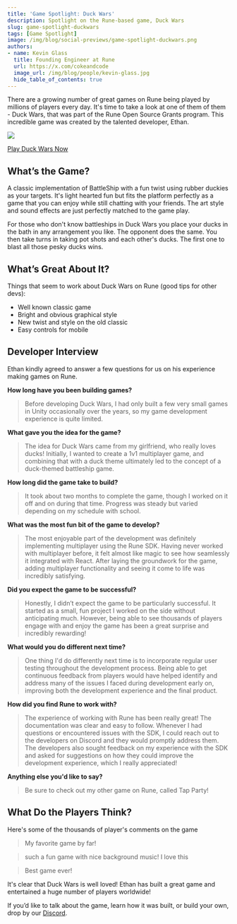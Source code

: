 ```yaml
---
title: 'Game Spotlight: Duck Wars'
description: Spotlight on the Rune-based game, Duck Wars
slug: game-spotlight-duckwars
tags: [Game Spotlight]
image: /img/blog/social-previews/game-spotlight-duckwars.png
authors:
- name: Kevin Glass 
  title: Founding Engineer at Rune  
  url: https://x.com/cokeandcode
  image_url: /img/blog/people/kevin-glass.jpg
  hide_table_of_contents: true
---
```


<head>
  <title>Game Spotlight: Duck Wars</title>
  <meta property="og:title" content="Game Spotlight: Duck Wars"/>
</head>

There are a growing number of great games on Rune being played by millions of players every day. It's time to take a look at one of them of them - Duck Wars, that was part of the Rune Open Source Grants program. This incredible game was created by the talented developer, Ethan.

![](/img/blog/callouts/duckwars.png)

[Play Duck Wars Now](https://join.rune.ai/game/JIjbWlCN-AgE)

## What’s the Game?

A classic implementation of BattleShip with a fun twist using rubber duckies as your targets. It's light hearted fun but fits the platform perfectly as a game that you can enjoy while still chatting with your friends. The art style and sound effects are just perfectly matched to the game play.

For those who don't know battleships in Duck Wars you place your ducks in the bath in any arrangement you like. The opponent does the same. You then take turns in taking pot shots and each other's ducks. The first one to blast all those pesky ducks wins.

## What’s Great About It?

Things that seem to work about Duck Wars on Rune (good tips for other devs):

* Well known classic game
* Bright and obvious graphical style
* New twist and style on the old classic
* Easy controls for mobile

## Developer Interview 

Ethan kindly agreed to answer a few questions for us on his experience making games on Rune.

**How long have you been building games?**

> Before developing Duck Wars, I had only built a few very small games in Unity occasionally over the years, so my game development experience is quite limited.

**What gave you the idea for the game?**

>  The idea for Duck Wars came from my girlfriend, who really loves ducks! Initially, I wanted to create a 1v1 multiplayer game, and combining that with a duck theme ultimately led to the concept of a duck-themed battleship game.

**How long did the game take to build?**

> It took about two months to complete the game, though I worked on it off and on during that time. Progress was steady but varied depending on my schedule with school.

**What was the most fun bit of the game to develop?**

> The most enjoyable part of the development was definitely implementing multiplayer using the Rune SDK. Having never worked with multiplayer before, it felt almost like magic to see how seamlessly it integrated with React. After laying the groundwork for the game, adding multiplayer functionality and seeing it come to life was incredibly satisfying.

**Did you expect the game to be successful?**

> Honestly, I didn’t expect the game to be particularly successful. It started as a small, fun project I worked on the side without anticipating much. However, being able to see thousands of players engage with and enjoy the game has been a great surprise and incredibly rewarding! 

**What would you do different next time?**

> One thing I'd do differently next time is to incorporate regular user testing throughout the development process. Being able to get continuous feedback from players would have helped identify and address many of the issues I faced during development early on, improving both the development experience and the final product.

**How did you find Rune to work with?**

> The experience of working with Rune has been really great! The documentation was clear and easy to follow. Whenever I had questions or encountered issues with the SDK, I could reach out to the developers on Discord and they would promptly address them. The developers also sought feedback on my experience with the SDK and asked for suggestions on how they could improve the development experience, which I really appreciated!

**Anything else you'd like to say?**

> Be sure to check out my other game on Rune, called Tap Party!

## What Do the Players Think?

Here's some of the thousands of player's comments on the game

> My favorite game by far!

> such a fun game with nice background music! I love this

> Best game ever!

It's clear that Duck Wars is well loved! Ethan has built a great game and entertained a huge number of players worldwide!

If you’d like to talk about the game, learn how it was built, or build your own, drop by our [Discord](https://discord.gg/rune-devs).